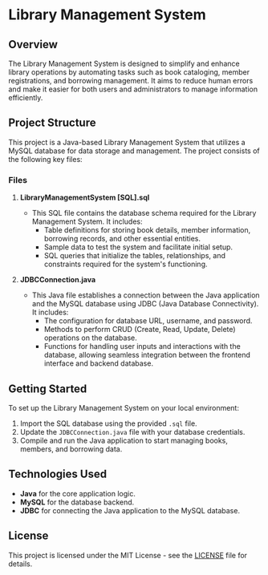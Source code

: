 # Library Management System

## Overview
The Library Management System is designed to simplify and enhance library operations by automating tasks such as book cataloging, member registrations, and borrowing management. It aims to reduce human errors and make it easier for both users and administrators to manage information efficiently.

## Project Structure
This project is a Java-based Library Management System that utilizes a MySQL database for data storage and management. The project consists of the following key files:

### Files

1. **LibraryManagementSystem [SQL].sql**
   - This SQL file contains the database schema required for the Library Management System. It includes:
     - Table definitions for storing book details, member information, borrowing records, and other essential entities.
     - Sample data to test the system and facilitate initial setup.
     - SQL queries that initialize the tables, relationships, and constraints required for the system's functioning.

2. **JDBCConnection.java**
   - This Java file establishes a connection between the Java application and the MySQL database using JDBC (Java Database Connectivity). It includes:
     - The configuration for database URL, username, and password.
     - Methods to perform CRUD (Create, Read, Update, Delete) operations on the database.
     - Functions for handling user inputs and interactions with the database, allowing seamless integration between the frontend interface and backend database.

## Getting Started
To set up the Library Management System on your local environment:

1. Import the SQL database using the provided `.sql` file.
2. Update the `JDBCConnection.java` file with your database credentials.
3. Compile and run the Java application to start managing books, members, and borrowing data.

## Technologies Used
- **Java** for the core application logic.
- **MySQL** for the database backend.
- **JDBC** for connecting the Java application to the MySQL database.

## License
This project is licensed under the MIT License - see the [LICENSE](LICENSE) file for details.
